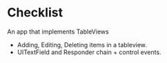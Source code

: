 # Checklist
An app that implements TableViews 
* Adding, Editing, Deleting items in a tableview. 
* UITextField and Responder chain + control events.
